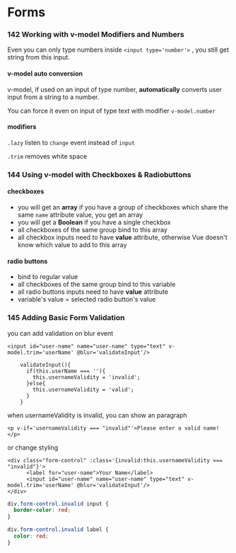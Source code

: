# Forms

### 142 Working with v-model Modifiers and Numbers

Even you can only type numbers inside `<input type='number'>` , you still get string from this input.

#### v-model auto conversion

v-model, if used on an input of type number, **automatically** converts user input from a string to a number.

You can force it even on input of type text with modifier `v-model.number`

#### modifiers

`.lazy` listen to `change` event instead of `input`

`.trim` removes white space

### 144 Using v-model with Checkboxes & Radiobuttons

#### checkboxes

- you will get an **array** if you have a group of checkboxes which share the same `name` attribute value, you get an array
- you will get a **Boolean** if you have a single checkbox
- all checkboxes of the same group bind to this array
- all checkbox inputs need to have **value** attribute, otherwise Vue doesn't know which value to add to this array

#### radio buttons

- bind to regular value
- all checkboxes of the same group bind to this variable
- all radio buttons inputs need to have **value** attribute
- variable's value = selected radio button's value

### 145  Adding Basic Form Validation

you can add validation on blur event

```
<input id="user-name" name="user-name" type="text" v-model.trim='userName' @blur='validateInput'/>
```

```
    validateInput(){
      if(this.userName === ''){
        this.usernameValidity = 'invalid';
      }else{
        this.usernameValidity = 'valid';
      }
    }
```

when usernameValidity is invalid, you can show an paragraph

```
<p v-if='usernameValidity === "invalid"'>Please enter a valid name!</p>
```

or change styling

```
<div class="form-control" :class='{invalid:this.usernameValidity === "invalid"}'>
      <label for="user-name">Your Name</label>
      <input id="user-name" name="user-name" type="text" v-model.trim='userName' @blur='validateInput'/>
</div>
```

```css
div.form-control.invalid input {
  border-color: red;
}

div.form-control.invalid label {
  color: red;
}
```

